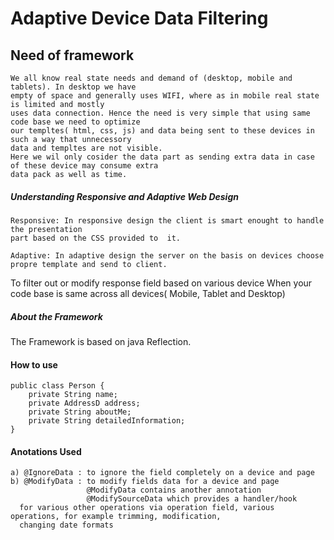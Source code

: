 # Adaptive Device Data Filtering

## Need of framework
    We all know real state needs and demand of (desktop, mobile and tablets). In desktop we have 
    empty of space and generally uses WIFI, where as in mobile real state is limited and mostly 
    uses data connection. Hence the need is very simple that using same code base we need to optimize 
    our templtes( html, css, js) and data being sent to these devices in such a way that unnecessory
    data and templtes are not visible.
    Here we wil only cosider the data part as sending extra data in case of these device may consume extra 
    data pack as well as time.
      
  
##### Understanding Responsive and Adaptive Web Design
    Responsive: In responsive design the client is smart enought to handle the presentation
    part based on the CSS provided to  it.
    
    Adaptive: In adaptive design the server on the basis on devices choose propre template and send to client.
    
To filter out or modify response field based on various device When your code base is same across all devices( Mobile, Tablet and Desktop)

##### About the Framework

The Framework is based on java Reflection.

#### How to use

    public class Person {
        private String name;
        private AddressD address;
        private String aboutMe;
        private String detailedInformation;
    }

#### Anotations Used

    a) @IgnoreData : to ignore the field completely on a device and page
    b) @ModifyData : to modify fields data for a device and page
                     @ModifyData contains another annotation 
                     @ModifySourceData which provides a handler/hook
      for various other operations via operation field, various operations, for example trimming, modification, 
      changing date formats
